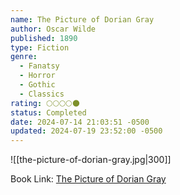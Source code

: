 ```yaml
---
name: The Picture of Dorian Gray
author: Oscar Wilde
published: 1890
type: Fiction
genre:
  - Fanatsy
  - Horror
  - Gothic
  - Classics
rating: 🌕🌕🌕🌕🌑
status: Completed
date: 2024-07-14 21:03:51 -0500
updated: 2024-07-19 23:52:00 -0500
---
```


![[the-picture-of-dorian-gray.jpg|300]]

Book Link: [The Picture of Dorian Gray](https://www.goodreads.com/book/show/5297.The_Picture_of_Dorian_Gray)
